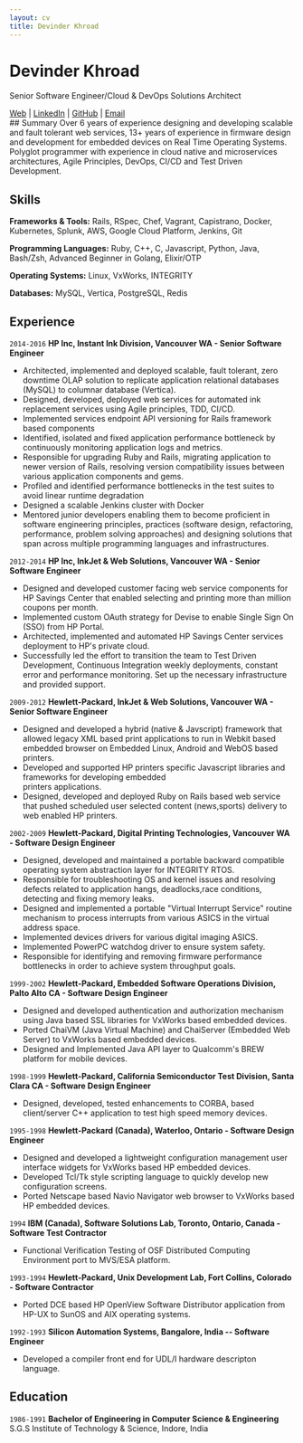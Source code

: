 ```yaml
---
layout: cv
title: Devinder Khroad
---
```


# Devinder Khroad

Senior Software Engineer/Cloud & DevOps Solutions Architect
<div id="webaddress">
<a href="https://dkhroad.github.io">Web</a>
| <a href="https://www.linkedin.com/in/devinderkhroad">LinkedIn</a>
| <a href="https://github.com/dkhroad/">GitHub</a>
| <a href="mailto:khroadd@gmail.com">Email</a>
</div>
## Summary 
Over 6 years of experience designing and developing scalable and fault tolerant 
web services, 13+ years of experience in firmware design and development for embedded devices on Real Time Operating Systems.
Polyglot programmer with experience in cloud native and microservices architectures, Agile Principles, DevOps, CI/CD and Test Driven Development. 

## Skills

__Frameworks & Tools:__
Rails, RSpec, Chef, Vagrant, Capistrano, Docker, Kubernetes, Splunk, AWS, Google Cloud Platform, Jenkins, Git

__Programming Languages:__
Ruby, C++, C, Javascript, Python, Java, Bash/Zsh, Advanced Beginner in Golang, Elixir/OTP

__Operating Systems:__
Linux, VxWorks, INTEGRITY 

__Databases:__
MySQL, Vertica, PostgreSQL, Redis

## Experience 

`2014-2016`
__HP Inc, Instant Ink Division, Vancouver WA - Senior Software Engineer__

*  Architected, implemented and deployed scalable, fault tolerant, zero downtime OLAP solution to replicate
   application relational databases (MySQL) to columnar database (Vertica).
*  Designed, developed, deployed web services for automated ink replacement services using Agile principles, TDD, CI/CD. 
*  Implemented services endpoint API versioning for Rails framework based components
*  Identified, isolated and fixed application performance bottleneck by continuously monitoring application
   logs and metrics. 
*  Responsible for upgrading Ruby and Rails, migrating application to newer version of Rails, resolving version compatibility
   issues between various application components and gems.
*  Profiled and identified performance bottlenecks in the test suites to avoid linear runtime degradation  
*  Designed a scalable Jenkins cluster with Docker 
*  Mentored junior developers enabling them to become proficient in software engineering principles, practices
   (software design, refactoring, performance, problem solving approaches) and designing solutions that span across
   multiple programming languages and infrastructures. 
   
`2012-2014`
__HP Inc, InkJet & Web Solutions, Vancouver WA - Senior Software Engineer__

* Designed and developed customer facing web service components for HP Savings Center that enabled selecting and printing 
  more than million coupons per month.
* Implemented custom OAuth strategy for Devise to enable Single Sign On (SSO) from HP Portal.
* Architected, implemented and automated HP Savings Center services deployment to HP's private cloud. 
* Successfully led the effort to transition the team to Test Driven Development, Continuous Integration
  weekly deployments, constant error and performance monitoring. Set up the necessary infrastructure and provided 
  support.


`2009-2012`
__Hewlett-Packard, InkJet & Web Solutions, Vancouver WA - Senior Software Engineer__

* Designed and developed a hybrid (native & Javscript) framework that allowed legacy XML based print 
  applications to run in Webkit based embedded browser on Embedded Linux, Android and WebOS based printers.
* Developed and supported HP printers specific Javascript libraries and frameworks for developing embedded  
  printers applications. 
* Designed, developed and deployed Ruby on Rails based web service that pushed scheduled user selected 
  content (news,sports) delivery to web enabled HP printers. 


`2002-2009`
__Hewlett-Packard, Digital Printing Technologies, Vancouver WA - Software Design Engineer__

* Designed, developed and maintained a portable backward compatible operating system abstraction 
  layer for INTEGRITY RTOS.
* Responsible for troubleshooting OS and kernel issues and resolving defects related to application
  hangs, deadlocks,race conditions, detecting and fixing memory leaks.
* Designed and implemented a portable "Virtual Interrupt Service" routine mechanism to process interrupts
  from various ASICS in the virtual address space.
* Implemented devices drivers for various digital imaging ASICS.
* Implemented PowerPC watchdog driver to ensure system safety.
* Responsible for identifying and removing firmware performance bottlenecks in order to achieve system
  throughput goals. 

`1999-2002`
__Hewlett-Packard, Embedded Software Operations Division, Palto Alto CA - Software Design Engineer__

* Designed and developed authentication and authorization mechanism using Java based SSL libraries for VxWorks based embedded devices.
* Ported ChaiVM (Java Virtual Machine) and ChaiServer (Embedded Web Server) to VxWorks based embedded devices.
* Designed and Implemented Java API layer to Qualcomm's BREW platform for mobile devices. 

`1998-1999`
__Hewlett-Packard, California Semiconductor Test Division, Santa Clara CA - Software Design Engineer__

* Designed, developed, tested enhancements to CORBA, based client/server C++ application to test high speed memory devices.

`1995-1998`
__Hewlett-Packard (Canada), Waterloo, Ontario - Software Design Engineer__

* Designed and developed a lightweight configuration management user interface widgets for VxWorks based HP embedded devices.
* Developed Tcl/Tk style scripting language to quickly develop new configuration screens.
* Ported Netscape based Navio Navigator web browser to VxWorks based HP embedded devices.

`1994`
__IBM (Canada), Software Solutions Lab, Toronto, Ontario, Canada - Software Test Contractor__

* Functional Verification Testing of OSF Distributed Computing Environment port to MVS/ESA platform.

`1993-1994`
__Hewlett-Packard, Unix Development Lab, Fort Collins, Colorado - Software Contractor__

* Ported DCE based HP OpenView Software Distributor application from HP-UX to SunOS and AIX operating systems. 

`1992-1993`
__Silicon Automation Systems, Bangalore, India -- Software Engineer__

* Developed a compiler front end for UDL/I hardware descripton language.


## Education

`1986-1991`
__Bachelor of Engineering in Computer Science & Engineering__
 S.G.S Institute of Technology & Science, Indore, India
